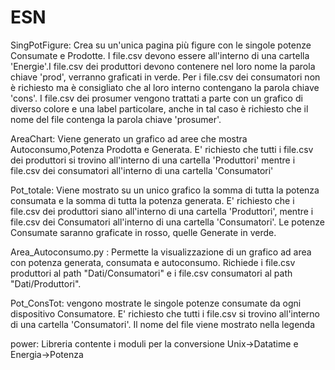 # ESN
SingPotFigure: Crea su un'unica pagina più figure con le singole potenze Consumate e Prodotte. I file.csv devono essere all'interno di una cartella 'Energie'.I file.csv dei produttori devono contenere nel loro nome la parola chiave 'prod', verranno graficati in verde. Per i file.csv dei consumatori non è richiesto ma è consigliato che al loro interno contengano la parola chiave 'cons'. I file.csv dei prosumer vengono trattati a parte con un grafico di diverso colore e una label particolare, anche in tal caso è richiesto che il nome del file contenga la parola chiave 'prosumer'. 

AreaChart: Viene generato un grafico ad aree che mostra Autoconsumo,Potenza Prodotta e Generata. E' richiesto che tutti i file.csv dei produttori si trovino all'interno di una cartella 'Produttori' mentre i file.csv dei consumatori all'interno di una cartella 'Consumatori'

Pot_totale: Viene mostrato su un unico grafico la somma di tutta la potenza consumata e la somma di tutta la potenza generata.
E' richiesto che i file.csv dei produttori siano all'interno di una cartella 'Produttori', mentre i file.csv dei Consumatori all'interno di una cartella 'Consumatori'. Le potenze Consumate saranno graficate in rosso, quelle Generate in verde.

Area_Autoconsumo.py : Permette la visualizzazione di un grafico ad area con potenza generata, consumata e autoconsumo. Richiede i file.csv produttori al path "Dati/Consumatori" e i file.csv consumatori al path "Dati/Produttori". 

Pot_ConsTot: vengono mostrate le singole potenze consumate da ogni dispositivo Consumatore. E' richiesto che tutti i file.csv si trovino all'interno di una cartella 'Consumatori'. Il nome del file viene mostrato nella legenda

power: Libreria contente i moduli per la conversione Unix->Datatime e Energia->Potenza

